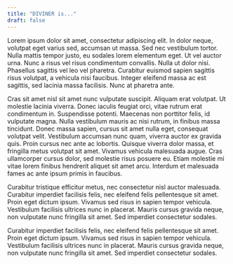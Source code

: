 ```yaml
---
title: "DIVINER is..."
draft: false
---
```


Lorem ipsum dolor sit amet, consectetur adipiscing elit. In dolor neque, volutpat eget varius sed, accumsan ut massa. Sed nec vestibulum tortor. Nulla mattis tempor justo, eu sodales lorem elementum eget. Ut vel auctor urna. Nunc a risus vel risus condimentum convallis. Nulla ut dolor nisi. Phasellus sagittis vel leo vel pharetra. Curabitur euismod sapien sagittis risus volutpat, a vehicula nisi faucibus. Integer eleifend massa ac est sagittis, sed lacinia massa facilisis. Nunc at pharetra ante.

Cras sit amet nisl sit amet nunc vulputate suscipit. Aliquam erat volutpat. Ut molestie lacinia viverra. Donec iaculis feugiat orci, vitae rutrum erat condimentum in. Suspendisse potenti. Maecenas non porttitor felis, id vulputate magna. Nulla vestibulum mauris ac nisi rutrum, in finibus massa tincidunt. Donec massa sapien, cursus sit amet nulla eget, consequat volutpat velit. Vestibulum accumsan nunc quam, viverra auctor ex gravida quis. Proin cursus nec ante ac lobortis. Quisque viverra dolor massa, et fringilla metus volutpat sit amet. Vivamus vehicula malesuada augue. Cras ullamcorper cursus dolor, sed molestie risus posuere eu. Etiam molestie mi vitae lorem finibus hendrerit aliquet sit amet arcu. Interdum et malesuada fames ac ante ipsum primis in faucibus.

Curabitur tristique efficitur metus, nec consectetur nisl auctor malesuada. Curabitur imperdiet facilisis felis, nec eleifend felis pellentesque sit amet. Proin eget dictum ipsum. Vivamus sed risus in sapien tempor vehicula. Vestibulum facilisis ultrices nunc in placerat. Mauris cursus gravida neque, non vulputate nunc fringilla sit amet. Sed imperdiet consectetur sodales.

Curabitur imperdiet facilisis felis, nec eleifend felis pellentesque sit amet. Proin eget dictum ipsum. Vivamus sed risus in sapien tempor vehicula. Vestibulum facilisis ultrices nunc in placerat. Mauris cursus gravida neque, non vulputate nunc fringilla sit amet. Sed imperdiet consectetur sodales.
